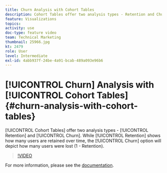```yaml
---
title: Churn Analysis with Cohort Tables
description: Cohort Tables offer two analysis types - Retention and Churn. While Retention shows how many users are retained over time, the Churn option will depict how many users were lost (1 - Retention).
feature: Visualizations
topics: 
activity: use
doc-type: feature video
team: Technical Marketing
thumbnail: 25966.jpg
kt: 2479
role: User
level: Intermediate
exl-id: 4abb937f-24be-4a91-bcab-489a093e96b6
---
```

# [!UICONTROL Churn] Analysis with [!UICONTROL Cohort Tables] {#churn-analysis-with-cohort-tables}

[!UICONTROL Cohort Tables] offer two analysis types - [!UICONTROL Retention] and [!UICONTROL Churn]. While [!UICONTROL Retention] shows how many users are retained over time, the [!UICONTROL Churn] option will depict how many users were lost (1 - Retention).

>[!VIDEO](https://video.tv.adobe.com/v/25966/?quality=12)

For more information, please see the [documentation](https://experienceleague.adobe.com/docs/analytics/analyze/analysis-workspace/visualizations/cohort-table/cohort-analysis.html?lang=en).

